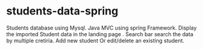 # students-data-spring
Students database using Mysql.
Java MVC using spring Framework.
Display the imported Student data in the landing page .
Search bar search the data by multiple cretiria.
Add new student Or edit/delete an existing student.

